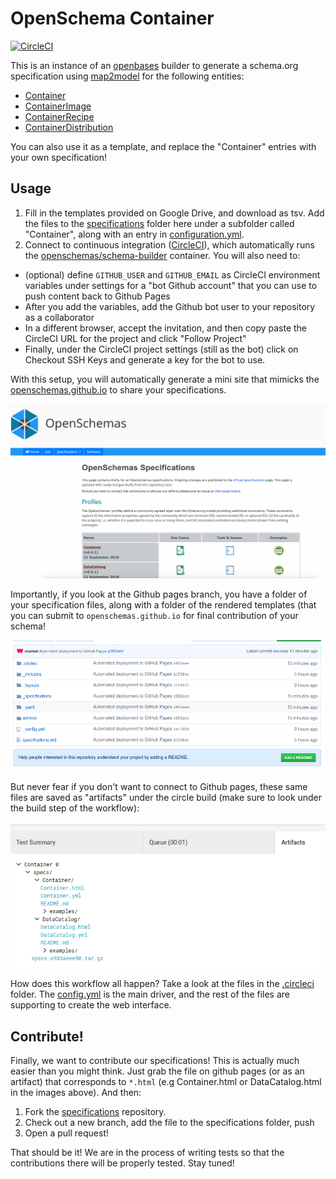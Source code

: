 # OpenSchema Container

[![CircleCI](https://circleci.com/gh/openschemas/spec-container.svg?style=svg)](https://circleci.com/gh/openschemas/spec-container)

This is an instance of an [openbases](https://openbases.github.io) builder
to generate a schema.org specification using [map2model](https://www.github.com/openschemas/map2model) for the following entities:

 - [Container](specifications/Container)
 - [ContainerImage](specifications/ContainerImage)
 - [ContainerRecipe](specifications/ContainerRecipe)
 - [ContainerDistribution](specifications/ContainerDistribution)

You can also use it as a template, and replace the "Container" entries with your own specification!

## Usage

 1. Fill in the templates provided on Google Drive, and download as tsv. Add the files to the [specifications](specifications) folder here under a subfolder called "Container", along with an entry in [configuration.yml](configuration.yml).
 2. Connect to continuous integration ([CircleCI](https://circleci.com/docs/enterprise/quick-start/#adding-a-project)), which automatically runs the [openschemas/schema-builder](https://hub.docker.com/r/openschemas/schema-builder) container. You will also need to:
   - (optional) define `GITHUB_USER` and `GITHUB_EMAIL` as CircleCI environment variables under settings for a "bot Github account" that you can use to push content back to Github Pages
   - After you add the variables, add the Github bot user to your repository as a collaborator
   - In a different browser, accept the invitation, and then copy paste the CircleCI URL for the project and click "Follow Project"
   - Finally, under the CircleCI project settings (still as the bot) click on Checkout SSH Keys and generate a key for the bot to use.

With this setup, you will automatically generate a mini site that mimicks the [openschemas.github.io](https://openschemas.github.io) to share your specifications.

![img/site.png](img/site.png)

Importantly, if you look at the Github pages branch, you have a folder of your specification files, 
along with a folder of the rendered templates (that you can submit to `openschemas.github.io` 
for final contribution of your schema!

![img/ghpages.png](img/ghpages.png)


But never fear if you don't want to connect to Github pages, these same files are saved as "artifacts"
under the circle build (make sure to look under the build step of the workflow):

![img/artifacts.png](img/artifacts.png)

How does this workflow all happen? Take a look at the files in the [.circleci](.circleci) folder. The 
[config.yml](.circleci/config.yml) is the main driver, and the rest of the files are supporting to create
the web interface.

## Contribute!
Finally, we want to contribute our specifications! This is actually much easier than you
might think. Just grab the file on github pages (or as an artifact) that corresponds to `*.html` 
(e.g Container.html or DataCatalog.html in the images above). And then:

 1. Fork the [specifications](https://www.github.com/openschemas/specifications) repository.
 2. Check out a new branch, add the file to the specifications folder, push
 3. Open a pull request!

That should be it! We are in the process of writing tests so that the contributions there
will be properly tested. Stay tuned!
